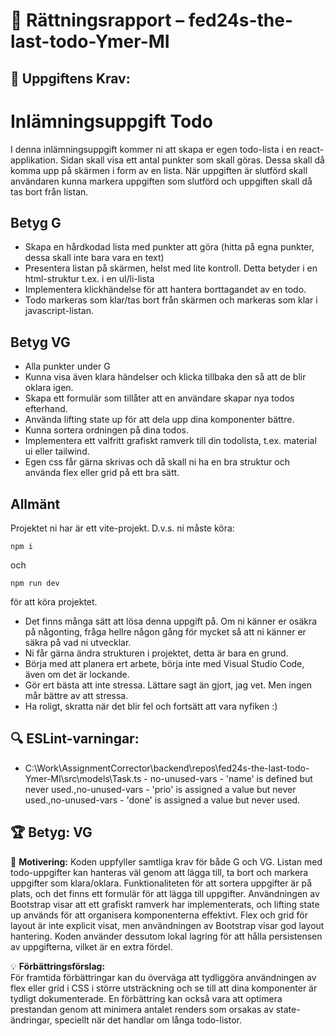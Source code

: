 # 📌 Rättningsrapport – fed24s-the-last-todo-Ymer-MI

## 🎯 Uppgiftens Krav:
# Inlämningsuppgift Todo

I denna inlämningsuppgift kommer ni att skapa er egen todo-lista i en react-applikation.
Sidan skall visa ett antal punkter som skall göras. Dessa skall då komma upp på skärmen i form av en lista. När uppgiften är slutförd skall användaren kunna markera uppgiften som slutförd och uppgiften skall då tas bort från listan.

## Betyg G

- Skapa en hårdkodad lista med punkter att göra (hitta på egna punkter, dessa skall inte bara vara en text)
- Presentera listan på skärmen, helst med lite kontroll. Detta betyder i en html-struktur t.ex. i en ul/li-lista
- Implementera klickhändelse för att hantera borttagandet av en todo.
- Todo markeras som klar/tas bort från skärmen och markeras som klar i javascript-listan.

## Betyg VG

- Alla punkter under G
- Kunna visa även klara händelser och klicka tillbaka den så att de blir oklara igen.
- Skapa ett formulär som tillåter att en användare skapar nya todos efterhand.
- Använda lifting state up för att dela upp dina komponenter bättre.
- Kunna sortera ordningen på dina todos.
- Implementera ett valfritt grafiskt ramverk till din todolista, t.ex. material ui eller tailwind.
- Egen css får gärna skrivas och då skall ni ha en bra struktur och använda flex eller grid på ett bra sätt.

## Allmänt

Projektet ni har är ett vite-projekt. D.v.s. ni måste köra:

```shell
npm i
```

och

```shell
npm run dev 
```

för att köra projektet.

- Det finns många sätt att lösa denna uppgift på. Om ni känner er osäkra på någonting, fråga hellre någon gång för mycket så att ni känner er säkra på vad ni utvecklar.
- Ni får gärna ändra strukturen i projektet, detta är bara en grund.
- Börja med att planera ert arbete, börja inte med Visual Studio Code, även om det är lockande.
- Gör ert bästa att inte stressa. Lättare sagt än gjort, jag vet. Men ingen mår bättre av att stressa.
- Ha roligt, skratta när det blir fel och fortsätt att vara nyfiken :)


## 🔍 ESLint-varningar:
- C:\Work\AssignmentCorrector\backend\repos\fed24s-the-last-todo-Ymer-MI\src\models\Task.ts - no-unused-vars - 'name' is defined but never used.,no-unused-vars - 'prio' is assigned a value but never used.,no-unused-vars - 'done' is assigned a value but never used.

## 🏆 **Betyg: VG**
📌 **Motivering:** Koden uppfyller samtliga krav för både G och VG. Listan med todo-uppgifter kan hanteras väl genom att lägga till, ta bort och markera uppgifter som klara/oklara. Funktionaliteten för att sortera uppgifter är på plats, och det finns ett formulär för att lägga till uppgifter. Användningen av Bootstrap visar att ett grafiskt ramverk har implementerats, och lifting state up används för att organisera komponenterna effektivt. Flex och grid för layout är inte explicit visat, men användningen av Bootstrap visar god layout hantering. Koden använder dessutom lokal lagring för att hålla persistensen av uppgifterna, vilket är en extra fördel.

💡 **Förbättringsförslag:**  
För framtida förbättringar kan du överväga att tydliggöra användningen av flex eller grid i CSS i större utsträckning och se till att dina komponenter är tydligt dokumenterade. En förbättring kan också vara att optimera prestandan genom att minimera antalet renders som orsakas av state-ändringar, speciellt när det handlar om långa todo-listor.